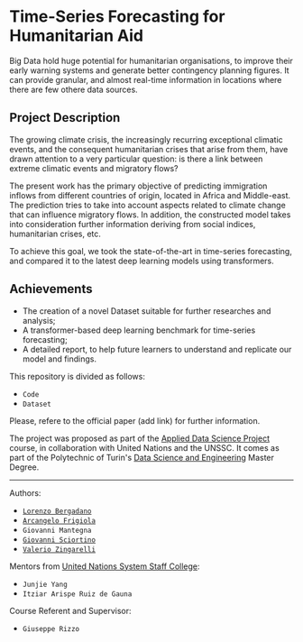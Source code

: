 # Time-Series Forecasting for Humanitarian Aid
Big Data hold huge potential for humanitarian organisations, to improve their early warning systems and generate better contingency planning figures. It can provide granular, and almost real-time information in locations where there are few othere data sources.

## Project Description
The growing climate crisis, the increasingly recurring exceptional climatic events, and the consequent humanitarian crises that arise from them, have drawn attention to a very particular question: is there a link between extreme climatic events and migratory flows?

The present work has the primary objective of predicting immigration inflows from different countries of origin, located in Africa and Middle-east. The prediction tries to take into account aspects related to climate change that can influence migratory flows. In addition, the constructed model takes into consideration further information deriving from social indices, humanitarian crises, etc.

To achieve this goal, we took the state-of-the-art in time-series forecasting, and compared it to the latest deep learning models using transformers.

## Achievements
- The creation of a novel Dataset suitable for further researches and analysis;
- A transformer-based deep learning benchmark for time-series forecasting;
- A detailed report, to help future learners to understand and replicate our model and findings.


This repository is divided as follows:
- `Code`
- `Dataset`

Please, refere to the official paper (add link) for further information.

The project was proposed as part of the [Applied Data Science Project](https://github.com/adsp-polito/adsp-polito.github.io) course, in collaboration with United Nations and the UNSSC. It comes as part of the Polytechnic of Turin's [Data Science and Engineering](https://didattica.polito.it/laurea_magistrale/data_science/en/home) Master Degree.


----

Authors: 
- [`Lorenzo Bergadano`](https://github.com/lolloberga)
- [`Arcangelo Frigiola`](https://github.com/arcangeloC-137)
- `Giovanni Mantegna`
- [`Giovanni Sciortino`](https://github.com/GiovaSciortino)
- [`Valerio Zingarelli`](https://github.com/z216z)

Mentors from [United Nations System Staff College](https://www.unssc.org/):
- `Junjie Yang` 
- `Itziar Arispe Ruiz de Gauna`

Course Referent and Supervisor:
- `Giuseppe Rizzo`
